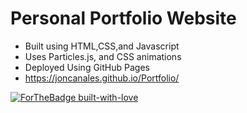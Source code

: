 # Personal Portfolio Website 

- Built using HTML,CSS,and Javascript
- Uses Particles.js, and CSS animations 
- Deployed Using GitHub Pages
- https://joncanales.github.io/Portfolio/

[![ForTheBadge built-with-love](http://ForTheBadge.com/images/badges/built-with-love.svg)](https://GitHub.com/Naereen/)
